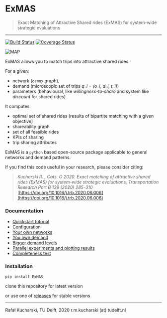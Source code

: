 # ExMAS
> Exact Matching of Attractive Shared rides (ExMAS) for system-wide strategic evaluations
---
[![Build Status](https://travis-ci.org/RafalKucharskiPK/ExMAS.svg?branch=master)](https://travis-ci.org/RafalKucharskiPK/ExMAS)
[![Coverage Status](https://coveralls.io/repos/github/RafalKucharskiPK/ExMAS/badge.svg?branch=master)](https://coveralls.io/github/RafalKucharskiPK/ExMAS?branch=master)

![MAP](ExMAS/data/map.png)

ExMAS allows you to match trips into attractive shared rides.

For a given:
* network (`osmnx` graph), 
* demand (microscopic set of trips _q_i = (o_i, d_i, t_i)_)
* parameters (behavioural, like _willingness-to-share_ and system like _discount_ for shared rides)

It computes:
* optimal set of shared rides (results of bipartite matching with a given objective)
* shareability graph
* set of all feasible rides
* KPIs of sharing
* trip sharing attributes 

ExMAS is a `python` based open-source package applicable to general networks and demand patterns.

If you find this code useful in your research, please consider citing:

>_Kucharski R. , Cats. O 2020. Exact matching of attractive shared rides (ExMAS) for system-wide strategic evaluations, Transportation Research Part B 139 (2020) 285-310_ [https://doi.org/10.1016/j.trb.2020.06.006](https://doi.org/10.1016/j.trb.2020.06.006)


### Documentation

* [Quickstart tutorial](https://github.com/RafalKucharskiPK/ExMAS/blob/master/ExMAS/notebooks/ExMAS.ipynb)
* [Configuration](https://github.com/RafalKucharskiPK/ExMAS/blob/master/ExMAS/notebooks/01_Configuration.ipynb)
* [Your own networks](https://github.com/RafalKucharskiPK/ExMAS/blob/master/ExMAS/notebooks/02_Network_graphs.ipynb)
* [You own demand](https://github.com/RafalKucharskiPK/ExMAS/blob/master/ExMAS/notebooks/03_Demand_generation.ipynb)
* [Bigger demand levels](https://github.com/RafalKucharskiPK/ExMAS/blob/master/ExMAS/notebooks/04_Real_demand_size.ipynb)
* [Parallel experiments and plotting results](https://github.com/RafalKucharskiPK/ExMAS/blob/master/ExMAS/notebooks/05_Parallel_experiments.ipynb)
* [Completeness test](https://github.com/RafalKucharskiPK/ExMAS/blob/master/ExMAS/notebooks/06_Completeness_test.ipynb)

### Installation

`pip install ExMAS`

clone this repository for latest version

or use one of [releases](https://github.com/RafalKucharskiPK/ExMAS/archive/0.9.9.tar.gz) for stable versions

----
Rafał Kucharski, TU Delft, 2020 r.m.kucharski (at) tudelft.nl








